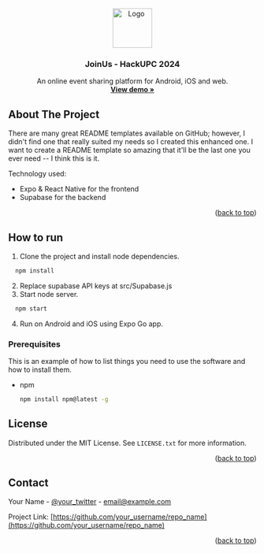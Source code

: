 <a name="readme-top"></a>

<!-- PROJECT LOGO -->
<br />
<div align="center">
  <a href="https://github.com/othneildrew/Best-README-Template">
    <img src="https://hackupc.com/biene.svg" alt="Logo" width="80" height="80">
  </a>

  <h3 align="center">JoinUs - HackUPC 2024</h3>

  <p align="center">
    An online event sharing platform for Android, iOS and web.
    <br />
    <a href="https://github.com/othneildrew/Best-README-Template"><strong>View demo »</strong></a>
    <br />
  </p>
</div>

<!-- ABOUT THE PROJECT -->
## About The Project

There are many great README templates available on GitHub; however, I didn't find one that really suited my needs so I created this enhanced one. I want to create a README template so amazing that it'll be the last one you ever need -- I think this is it.

Technology used:
* Expo & React Native for the frontend
* Supabase for the backend



<p align="right">(<a href="#readme-top">back to top</a>)</p>


<!-- GETTING STARTED -->
## How to run

1. Clone the project and install node dependencies.
```sh
  npm install
  ```
2. Replace supabase API keys at src/Supabase.js
3. Start node server.
```sh
  npm start
  ```
4. Run on Android and iOS using Expo Go app.

### Prerequisites

This is an example of how to list things you need to use the software and how to install them.
* npm
  ```sh
  npm install npm@latest -g
  ```

<!-- LICENSE -->
## License

Distributed under the MIT License. See `LICENSE.txt` for more information.

<p align="right">(<a href="#readme-top">back to top</a>)</p>



<!-- CONTACT -->
## Contact

Your Name - [@your_twitter](https://twitter.com/your_username) - email@example.com

Project Link: [https://github.com/your_username/repo_name](https://github.com/your_username/repo_name)

<p align="right">(<a href="#readme-top">back to top</a>)</p>